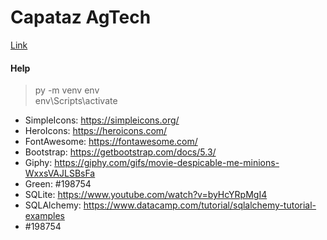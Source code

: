 # Capataz AgTech
[Link](https://capataz-eight.vercel.app/)

#### Help
> py -m venv env \
> env\Scripts\activate
- SimpleIcons: https://simpleicons.org/
- HeroIcons: https://heroicons.com/
- FontAwesome: https://fontawesome.com/
- Bootstrap: https://getbootstrap.com/docs/5.3/
- Giphy: https://giphy.com/gifs/movie-despicable-me-minions-WxxsVAJLSBsFa
- Green: #198754
- SQLite: https://www.youtube.com/watch?v=byHcYRpMgI4
- SQLAlchemy: https://www.datacamp.com/tutorial/sqlalchemy-tutorial-examples
- #198754